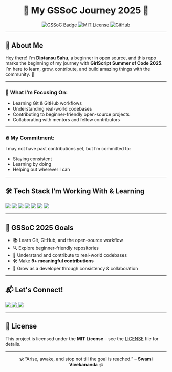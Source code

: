 <h1 align="center">🌸 My GSSoC Journey 2025 🌸</h1>

<p align="center">
  <a href="https://www.gssoc.girlscript.tech/">
    <img src="https://img.shields.io/badge/GirlScript%20Summer%20of%20Code-2025-orange?style=for-the-badge&logo=github" alt="GSSoC Badge"/>
  </a>
  <a href="LICENSE">
    <img src="https://img.shields.io/badge/License-MIT-blue?style=for-the-badge" alt="MIT License"/>
  </a>
  <a href="https://github.com/ItsDiptansu">
    <img src="https://img.shields.io/badge/GitHub-ItsDiptansu-181717?style=for-the-badge&logo=github" alt="GitHub"/>
  </a>
</p>

---

## 👋 About Me

Hey there! I'm **Diptansu Sahu**, a beginner in open source, and this repo marks the beginning of my journey with **GirlScript Summer of Code 2025**.  
I’m here to learn, grow, contribute, and build amazing things with the community. 🚀

---

### 🌱 What I’m Focusing On:
- Learning Git & GitHub workflows  
- Understanding real-world codebases  
- Contributing to beginner-friendly open-source projects  
- Collaborating with mentors and fellow contributors  

---

### 🔥 My Commitment:
I may not have past contributions yet, but I’m committed to:
- Staying consistent  
- Learning by doing  
- Helping out wherever I can  

---

## 🛠️ Tech Stack I’m Working With & Learning

<p>
  <img src="https://img.shields.io/badge/Java-ED8B00?style=for-the-badge&logo=java&logoColor=white"/>
  <img src="https://img.shields.io/badge/HTML5-E34F26?style=for-the-badge&logo=html5&logoColor=white"/>
  <img src="https://img.shields.io/badge/CSS3-1572B6?style=for-the-badge&logo=css3&logoColor=white"/>
  <img src="https://img.shields.io/badge/JavaScript-F7DF1E?style=for-the-badge&logo=javascript&logoColor=black"/>
  <img src="https://img.shields.io/badge/Git-F05032?style=for-the-badge&logo=git&logoColor=white"/>
  <img src="https://img.shields.io/badge/GitHub-181717?style=for-the-badge&logo=github&logoColor=white"/>
  <img src="https://img.shields.io/badge/VS%20Code-007ACC?style=for-the-badge&logo=visualstudiocode&logoColor=white"/>
</p>

---

## 🎯 GSSoC 2025 Goals

- 📚 Learn Git, GitHub, and the open-source workflow  
- 🔍 Explore beginner-friendly repositories  
- 🧠 Understand and contribute to real-world codebases  
- 🛠️ Make **5+ meaningful contributions**  
- 🌱 Grow as a developer through consistency & collaboration  

---

## 📬 Let's Connect!

<p>
  <a href="https://www.linkedin.com/in/diptansu-sahu-280ds">
    <img src="https://img.shields.io/badge/LinkedIn-Diptansu%20Sahu-blue?style=for-the-badge&logo=linkedin"/>
  </a>
  <a href="mailto:diptansu280@gmail.com">
    <img src="https://img.shields.io/badge/Gmail-diptansu280@gmail.com-red?style=for-the-badge&logo=gmail&logoColor=white"/>
  </a>
  <a href="https://github.com/ItsDiptansu">
    <img src="https://img.shields.io/badge/GitHub-ItsDiptansu-black?style=for-the-badge&logo=github"/>
  </a>
</p>

---

## 📄 License

This project is licensed under the **MIT License** – see the [LICENSE](./LICENSE) file for details.

---

<p align="center">
  🕉️ “Arise, awake, and stop not till the goal is reached.” – <strong>Swami Vivekananda</strong> 🕉️
</p>
